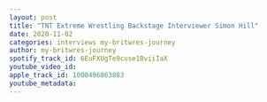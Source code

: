 ```yaml
---
layout: post
title: "TNT Extreme Wrestling Backstage Interviewer Simon Hill"
date: 2020-11-02
categories: interviews my-britwres-journey
author: my-britwres-journey
spotify_track_id: 6EuFXUgTe9cuse1BviiIaX
youtube_video_id: 
apple_track_id: 1000496863883
youtube_metadata: 
---
```

